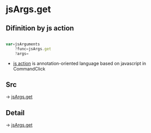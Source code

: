 # jsArgs.get

## Difinition by js action

```js.js

var=jsArguments
	?func=jsArgs.get
	?args=

```

- [js action](#) is annotation-oriented language based on javascript in CommandClick

## Src

-> [jsArgs.get](https://github.com/puutaro/CommandClick/blob/master/app/src/main/java/com/puutaro/commandclick/fragment_lib/terminal_fragment/js_interface/JsArgs.kt#L14)

## Detail

-> [jsArgs.get](https://github.com/puutaro/CommandClick/blob/master/md/developer/js_interface/details/JsArgs/get.md)
